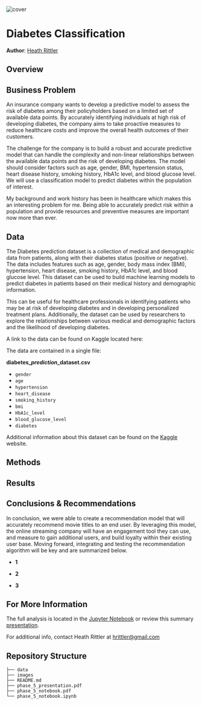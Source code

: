 ![cover](...)

# Diabetes Classification

**Author**: [Heath Rittler](mailto:hrittler@gmail.com)


## Overview




## Business Problem

An insurance company wants to develop a predictive model to assess the risk of diabetes among their policyholders based on a limited set of available data points. By accurately identifying individuals at high risk of developing diabetes, the company aims to take proactive measures to reduce healthcare costs and improve the overall health outcomes of their customers.

The challenge for the company is to build a robust and accurate predictive model that can handle the complexity and non-linear relationships between the available data points and the risk of developing diabetes. The model should consider factors such as age, gender, BMI, hypertension status, heart disease history, smoking history, HbA1c level, and blood glucose level. We will use a classification model to predict diabetes within the population of interest.

My background and work history has been in healthcare which makes this an interesting problem for me.  Being able to accurately predict risk within a population and provide resources and preventive measures are important now more than ever.


## Data

The Diabetes prediction dataset is a collection of medical and demographic data from patients, along with their diabetes status (positive or negative). The data includes features such as age, gender, body mass index (BMI), hypertension, heart disease, smoking history, HbA1c level, and blood glucose level. This dataset can be used to build machine learning models to predict diabetes in patients based on their medical history and demographic information. 

This can be useful for healthcare professionals in identifying patients who may be at risk of developing diabetes and in developing personalized treatment plans. Additionally, the dataset can be used by researchers to explore the relationships between various medical and demographic factors and the likelihood of developing diabetes.

A link to the data can be found on Kaggle located here: 

The data are contained in a single file:

**diabetes_*prediction*_dataset.csv**

* `gender`
* `age`
* `hypertension`
* `heart_disease`
* `smoking_history`
* `bmi`
* `HbA1c_level`
* `blood_glucose_level`
* `diabetes`




Additional information about this dataset can be found on the [Kaggle](...) website. 


## Methods




## Results




## Conclusions & Recommendations

In conclusion, we were able to create a recommendation model that will accurately recommend movie titles to an end user.  By leveraging this model, the online streaming company will have an engagement tool they can use, and measure to gain additional users, and build loyalty within their existing user base. Moving forward, integrating and testing the recommendation algorithm will be key and are summarized below.

- **1**

- **2**

- **3**


## For More Information

The full analysis is located in the [Jupyter Notebook](./phase_5_notebook.ipynb) or review this summary [presentation](./phase_5_presentation.pdf).

For additional info, contact Heath Rittler at [hrittler@gmail.com](mailto:hrittler@gmail.com)


## Repository Structure

```
├── data
├── images
├── README.md
├── phase_5_presentation.pdf
├── phase_5_notebook.pdf
└── phase_5_notebook.ipynb
```

